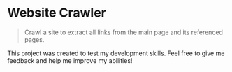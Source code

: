 # Website Crawler

> Crawl a site to extract all links from the main page and its referenced pages.

This project was created to test my development skills. Feel free to give me feedback and help me improve my abilities!
